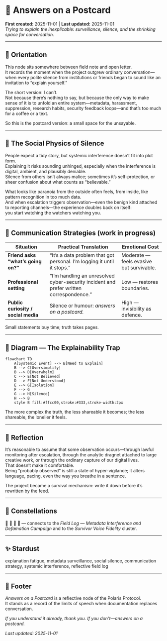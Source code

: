 # 📮 Answers on a Postcard  
**First created:** 2025-11-01 | **Last updated:** 2025-11-01  
*Trying to explain the inexplicable: surveillance, silence, and the shrinking space for conversation.*

---

## 🧭 Orientation  

This node sits somewhere between field note and open letter.  
It records the moment when the project outgrew ordinary conversation—when every polite silence from institutions or friends began to sound like an invitation to “explain yourself.”  

The short version: I can’t.  
Not because there’s nothing to say, but because the only way to make sense of it is to unfold an entire system—metadata, harassment, suppression, research habits, security feedback loops—and that’s too much for a coffee or a text.  

So this is the postcard version: a small space for the unsayable.

---

## 💬 The Social Physics of Silence  

People expect a tidy story, but systemic interference doesn’t fit into plot form.  
Explaining it risks sounding unhinged, especially when the interference is digital, ambient, and plausibly deniable.  
Silence from others isn’t always malice; sometimes it’s self-protection, or sheer confusion about what counts as “believable.”  

What looks like paranoia from the outside often feels, from inside, like pattern recognition in too much data.  
And when escalation triggers observation—even the benign kind attached to reporting channels—the experience doubles back on itself:  
you start watching the watchers watching you.

---

## 🧩 Communication Strategies (work in progress)  

| Situation | Practical Translation | Emotional Cost |
|------------|----------------------|----------------|
| **Friend asks “what’s going on?”** | “It’s a data problem that got personal. I’m logging it until it stops.” | Moderate — feels evasive but survivable. |
| **Professional setting** | “I’m handling an unresolved cyber-security incident and prefer written correspondence.” | Low — restores boundaries. |
| **Public curiosity / social media** | Silence or humour: *answers on a postcard.* | High — invisibility as defence. |

Small statements buy time; truth takes pages.

---

## 🧮 Diagram — The Explainability Trap  

```mermaid
flowchart TD
    A[Systemic Event] --> B[Need to Explain]
    B --> C[Oversimplify]
    B --> D[Overwhelm]
    C --> E[Not Believed]
    D --> F[Not Understood]
    E --> G[Isolation]
    F --> G
    G --> H[Silence]
    H --> B
    style B fill:#ffcc00,stroke:#333,stroke-width:2px
```

The more complex the truth, the less shareable it becomes; the less shareable, the lonelier it feels.

---

## 🧭 Reflection  

It’s reasonable to assume that some observation occurs—through lawful monitoring after escalation, through the analytic dragnet attached to large creative work, or through the ordinary capture of our digital lives.  
That doesn’t make it comfortable.  
Being “probably observed” is still a state of hyper-vigilance; it alters language, pacing, even the way you breathe in a sentence.

The project became a survival mechanism: write it down before it’s rewritten by the feed.

---

## 🌌 Constellations  

📮 🧾 📓 🧠 — connects to the *Field Log — Metadata Interference and Defamation Campaign* and to the *Survivor Voice Fidelity* cluster.

---

## ✨ Stardust  

explanation fatigue, metadata surveillance, social silence, communication strategy, systemic interference, reflective field log  

---

## 🏮 Footer  

*Answers on a Postcard* is a reflective node of the Polaris Protocol.  
It stands as a record of the limits of speech when documentation replaces conversation.  

*If you understand it already, thank you. If you don’t—answers on a postcard.*

_Last updated: 2025-11-01_
